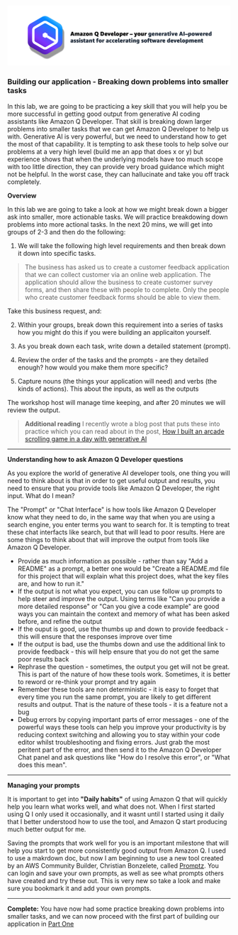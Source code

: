 ![Amazon Q Developer header](/images/q-vscode-header.png)

### Building our application - Breaking down problems into smaller tasks

In this lab, we are going to be practicing a key skill that you will help you be more successful in getting good output from generative AI coding assistants like Amazon Q Developer. That skill is breaking down larger problems into smaller tasks that we can get Amazon Q Developer to help us with. Generative AI is very powerful, but we need to understand how to get the most of that capability. It is tempting to ask these tools to help solve our problems at a very high level (build me an app that does x or y) but experience shows that when the underlying models have too much scope with too little direction, they can provide very broad guidance which might not be helpful. In the worst case, they can hallucinate and take you off track completely.

**Overview**

In this lab we are going to take a look at how we might break down a bigger ask into smaller, more actionable tasks. We will practice breakdowing down problems into more actional tasks. In the next 20 mins, we will get into groups of 2-3 and then do the following:

1. We will take the following high level requirements and then break down it down into specific tasks.

> The business has asked us to create a customer feedback application that we can collect customer via an online web application. The application should allow the business to create customer survey forms, and then share these with people to complete. Only the people who create customer feedback forms should be able to view them. 

Take this business request, and:

2. Within your groups, break down this requirement into a series of tasks how you might do this if you were building an applicaiton yourself.

3. As you break down each task, write down a detailed statement (prompt).

4. Review the order of the tasks and the prompts - are they detailed enough? how would you make them more specific?

5. Capture nouns (the things your application will need) and verbs (the kinds of actions). This about the inputs, as well as the outputs


The workshop host will manage time keeping, and after 20 minutes we will review the output.

> **Additional reading** I recently wrote a blog post that puts these into practice which you can read about in the post, [How I built an arcade scrolling game in a day with generative AI](https://dev.to/aws/how-i-built-an-arcade-scrolling-game-in-one-day-ek8)

---

**Understanding how to ask Amazon Q Developer questions**

As you explore the world of generative AI developer tools, one thing you will need to think about is that in order to get useful output and results, you need to ensure that you provide tools like Amazon Q Developer, the right input. What do I mean?

The "Prompt" or "Chat Interface" is how tools like Amazon Q Developer know what they need to do, in the same way that when you are using a search engine, you enter terms you want to search for. It is tempting to treat these chat interfacts like search, but that will lead to poor results. Here are some things to think about that will improve the output from tools like Amazon Q Developer.

* Provide as much information as possible - rather than say "Add a README" as a prompt, a better one would be "Create a README.md file for this project that will explain what this project does, what the key files are, and how to run it."
* If the output is not what you expect, you can use follow up prompts to help steer and improve the output. Using terms like "Can you provide a more detailed response" or "Can you give a code example" are good ways you can maintain the context and memory of what has been asked before, and refine the output
* If the ouput is good, use the thumbs up and down to provide feedback - this will ensure that the responses improve over time
* If the output is bad, use the thumbs down and use the additional link to provide feedback - this will help ensure that you do not get the same poor results back
* Rephrase the question - sometimes, the  output you get will not be great. This is part of the nature of how these tools work. Sometimes, it is better to reword or re-think your prompt and try again
* Remember these tools are non deterministic - it is easy to forget that every time you run the same prompt, you are likely to get different results and output. That is the nature of these tools - it is a feature not a bug
* Debug errors by copying important parts of error messages - one of the powerful ways these tools can help you improve your productivity is by reducing context switching and allowing you to stay within your code editor whilst troubleshooting and fixing errors. Just grab the most peritent part of the error, and then send it to the Amazon Q Developer Chat panel and ask questions like "How do I resolve this error", or "What does this mean". 

---

**Managing your prompts**

It is important to get into **"Daily habits"** of using Amazon Q that will quickly help you learn what works well, and what does not. When I first started using Q I only used it occasionally, and it wasnt until I started using it daily that I better understood how to use the tool, and Amazon Q start producing much better output for me.

Saving the prompts that work well for you is an important milestone that will help you start to get more consistently good output from Amazon Q. I used to use a makrdown doc, but now I am beginning to use a new tool created by an AWS Community Builder, Christian Bonzelete, called [Promptz](https://www.promptz.dev/). You can login and save your own prompts, as well as see what prompts others have created and try these out. This is very new so take a look and make sure you bookmark it and add your own prompts.

---
**Complete:** You have now had some practice breaking down problems into smaller tasks, and we can now proceed with the first part of building our application in [Part One](building-our-app-part-1.md)


